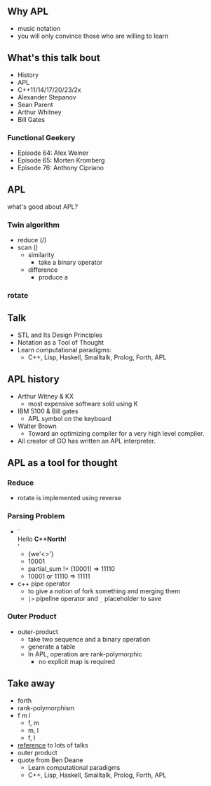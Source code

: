 ## Why APL

* music notation
* you will only convince those who are willing to learn

## What's this talk bout
* History
* APL
* C++11/14/17/20/23/2x
* Alexander Stepanov
* Sean Parent
* Arthur Whitney
* Bill Gates

### Functional Geekery
* Episode 64: Alex Weiner
* Episode 65: Morten Kromberg
* Episode 76: Anthony Cipriano

## APL

what's good about APL?

### Twin algorithm
* reduce (/)
* scan (\)
  * similarity
    * take a binary operator
  * difference
    * produce a

### rotate

## Talk
* STL and Its Design Principles
* Notation as a Tool of Thought
* Learn computational paradigms:
  * C++, Lisp, Haskell, Smalltalk, Prolog, Forth, APL

## APL history
* Arthur Witney & KX
  * most expensive software sold using K
* IBM 5100 & Bill gates
  * APL symbol on the keyboard
* Walter Brown
  * Toward an optimizing compiler for a very high level compiler.
* All creator of GO has written an APL interpreter.

## APL as a tool for thought

### Reduce
* rotate is implemented using reverse

### Parsing Problem
* `<div>Hello <b>C++North!</b></div>'
  * {we'<>'}
  * 10001
  * partial_sum != (10001) => 11110
  * 10001 or 11110 => 11111
* c++ pipe operator
  * to give a notion of fork something and merging them
  * `|>` pipeline operator and `_` placeholder to save

### Outer Product
* outer-product
  * take two sequence and a binary operation
  * generate a table
  * In APL, operation are rank-polymorphic
    * no explicit map is required

## Take away
* forth
* rank-polymorphism
* f m l
  * f, m
  * m, l
  * f, l
* [reference](https://github.com/codereport/Content/blob/main/Talks/2022-07-CppNorth/TheTwinAlgorithms/Links.md) to lots of talks
* outer product
* quote from Ben Deane
  * Learn computational paradigms
  * C++, Lisp, Haskell, Smalltalk, Prolog, Forth, APL